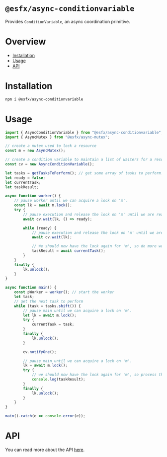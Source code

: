  
# `@esfx/async-conditionvariable`

Provides `ConditionVariable`, an async coordination primitive.

# Overview

* [Installation](#installation)
* [Usage](#usage)
* [API](#api)

# Installation

```sh
npm i @esfx/async-conditionvariable
```

# Usage

```ts
import { AsyncConditionVariable } from "@esfx/async-conditionvariable";
import { AsyncMutex } from "@esfx/async-mutex";

// create a mutex used to lock a resource
const m = new AsyncMutex();

// create a condition variable to maintain a list of waiters for a resource
const cv = new AsyncConditionVariable();

let tasks = getTasksToPerform(); // get some array of tasks to perform.
let ready = false;
let currentTask;
let taskResult;

async function worker() {
    // pause worker until we can acquire a lock on 'm'.
    const lk = await m.lock();
    try {
        // pause execution and release the lock on 'm' until we are ready.
        await cv.wait(lk, () => ready);

        while (ready) {
            // pause execution and release the lock on 'm' until we are notified
            await cv.wait(lk);

            // We should now have the lock again for 'm', so do more work...
            taskResult = await currentTask();
        }
    }
    finally {
        lk.unlock();
    }
}

async function main() {
    const pWorker = worker(); // start the worker
    let task;
    // get the next task to perform
    while (task = tasks.shift()) {
        // pause main until we can acquire a lock on 'm'.
        let lk = await m.lock();
        try {
            currentTask = task;
        }
        finally {
            lk.unlock();
        }

        cv.notifyOne();

        // pause main until we can acquire a lock on 'm'.
        lk = await m.lock();
        try {
            // we should now have the lock again for 'm', so process the result...
            console.log(taskResult);
        }
        finally {
            lk.unlock();
        }
    }
}

main().catch(e => console.error(e));
```

# API

You can read more about the API [here](https://esfx.github.io/esfx/modules/async_conditionvariable.html).
